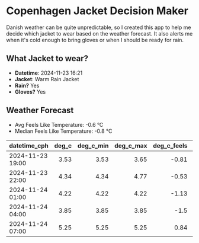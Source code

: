 
# Copenhagen Jacket Decision Maker

Danish weather can be quite unpredictable, so I created this app to help me decide which jacket to wear based on the weather forecast. 
It also alerts me when it's cold enough to bring gloves or when I should be ready for rain.

## What Jacket to wear?

- **Datetime**: 2024-11-23 16:21
- **Jacket**: Warm Rain Jacket
- **Rain?** Yes
- **Gloves?** Yes

## Weather Forecast
- Avg Feels Like Temperature: -0.6 °C
- Median Feels Like Temperature: -0.8 °C

| datetime_cph     |   deg_c |   deg_c_min |   deg_c_max |   deg_c_feels | weather   | wind   | rain   |
|:-----------------|--------:|------------:|------------:|--------------:|:----------|:-------|:-------|
| 2024-11-23 19:00 |    3.53 |        3.53 |        3.65 |         -0.81 | Clouds    | Medium | None   |
| 2024-11-23 22:00 |    4.34 |        4.34 |        4.77 |         -0.53 | Clouds    | High   | None   |
| 2024-11-24 01:00 |    4.22 |        4.22 |        4.22 |         -1.13 | Rain      | High   | Low    |
| 2024-11-24 04:00 |    3.85 |        3.85 |        3.85 |         -1.5  | Rain      | High   | Low    |
| 2024-11-24 07:00 |    5.25 |        5.25 |        5.25 |          0.84 | Rain      | High   | Low    |
        